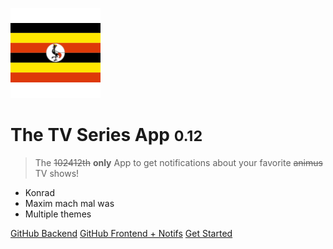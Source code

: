 <!-- ![](yes.png) -->

![logo](flag-of-uganda.png)

# The TV Series App <small>0.12</small>

> The ~~102412th~~ **only** App to get notifications about your favorite ~~animus~~ TV shows!

* Konrad
* Maxim mach mal was
* Multiple themes

[GitHub Backend](https://github.com/AyyKamp/tvdb-rest)
[GitHub Frontend + Notifs](https://github.com/massenmensch/TheTVSeriesApp)
[Get Started](#Info)

<!-- ![](https://media.discordapp.net/attachments/410171118310391808/410550886096568331/unknown.png) -->
